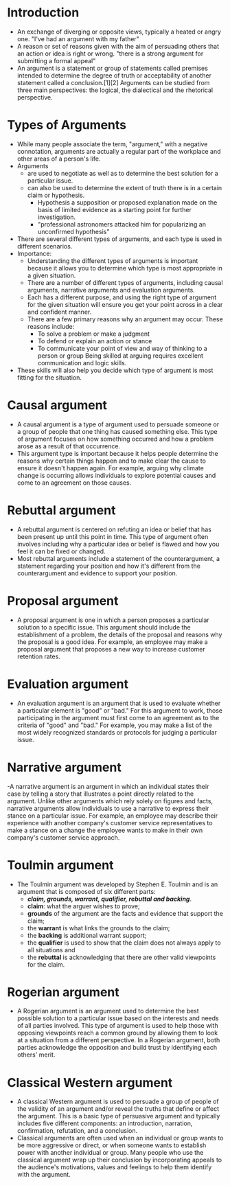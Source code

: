 # Introduction
- An exchange of diverging or opposite views, typically a heated or angry one. "I've had an argument with my father"
- A reason or set of reasons given with the aim of persuading others that an action or idea is right or wrong. "there 
  is a strong argument for submitting a formal appeal"
- An argument is a statement or group of statements called premises intended to determine the degree of truth or 
  acceptability of another statement called a conclusion.[1][2] Arguments can be studied from three main perspectives: 
  the logical, the dialectical and the rhetorical perspective.
  
# Types of Arguments
- While many people associate the term, "argument," with a negative connotation, arguments are actually a regular part of 
  the workplace and other areas of a person's life. 
- Arguments
  - are used to negotiate as well as to determine the best solution for a particular issue. 
  - can also be used to determine the extent of truth there is in a certain claim or hypothesis.
    - Hypothesis a supposition or proposed explanation made on the basis of limited evidence as a starting point for further investigation.
    - "professional astronomers attacked him for popularizing an unconfirmed hypothesis"
- There are several different types of arguments, and each type is used in different scenarios. 
- Importance:
  - Understanding the different types of arguments is important because it allows you to determine which type is most appropriate in a given situation. 
  - There are a number of different types of arguments, including causal arguments, narrative arguments and evaluation arguments. 
  - Each has a different purpose, and using the right type of argument for the given situation will ensure you get your point across in a clear and confident manner.
  - There are a few primary reasons why an argument may occur. These reasons include:
    - To solve a problem or make a judgment
    - To defend or explain an action or stance
    - To communicate your point of view and way of thinking to a person or group
    Being skilled at arguing requires excellent communication and logic skills. 
- These skills will also help you decide which type of argument is most fitting for the situation.

# Causal argument
- A causal argument is a type of argument used to persuade someone or a group of people that one thing has caused something else. 
  This type of argument focuses on how something occurred and how a problem arose as a result of that occurrence.
- This argument type is important because it helps people determine the reasons why certain things happen and to make clear 
  the cause to ensure it doesn't happen again. For example, arguing why climate change is occurring allows individuals to 
  explore potential causes and come to an agreement on those causes.
  
# Rebuttal argument
- A rebuttal argument is centered on refuting an idea or belief that has been present up until this point in time. This type of 
  argument often involves including why a particular idea or belief is flawed and how you feel it can be fixed or changed. 
 - Most rebuttal arguments include a statement of the counterargument, a statement regarding your position and how it's different 
   from the counterargument and evidence to support your position.
   
 # Proposal argument
 - A proposal argument is one in which a person proposes a particular solution to a specific issue. This argument should include 
   the establishment of a problem, the details of the proposal and reasons why the proposal is a good idea. For example, an employee 
   may make a proposal argument that proposes a new way to increase customer retention rates.
   
# Evaluation argument
- An evaluation argument is an argument that is used to evaluate whether a particular element is "good" or "bad." For this argument 
  to work, those participating in the argument must first come to an agreement as to the criteria of "good" and "bad." For example, 
  you may make a list of the most widely recognized standards or protocols for judging a particular issue.
  
# Narrative argument
-A narrative argument is an argument in which an individual states their case by telling a story that illustrates a point directly 
 related to the argument. Unlike other arguments which rely solely on figures and facts, narrative arguments allow individuals to 
 use a narrative to express their stance on a particular issue. For example, an employee may describe their experience with another 
 company's customer service representatives to make a stance on a change the employee wants to make in their own company's 
 customer service approach.
 
# Toulmin argument
- The Toulmin argument was developed by Stephen E. Toulmin and is an argument that is composed of six different parts: 
  - ***claim, grounds, warrant, qualifier, rebuttal and backing***. 
  - **claim**: what the arguer wishes to prove; 
  - **grounds** of the argument are the facts and evidence that support the claim; 
  - the **warrant** is what links the grounds to the claim; 
  - the **backing** is additional warrant support; 
  - the **qualifier** is used to show that the claim does not always apply to all situations and 
  - the **rebuttal** is acknowledging that there are other valid viewpoints for the claim.
  
# Rogerian argument
- A Rogerian argument is an argument used to determine the best possible solution to a particular issue based on the interests 
  and needs of all parties involved. This type of argument is used to help those with opposing viewpoints reach a common ground 
  by allowing them to look at a situation from a different perspective. In a Rogerian argument, both parties acknowledge the 
  opposition and build trust by identifying each others' merit.
 
# Classical Western argument
- A classical Western argument is used to persuade a group of people of the validity of an argument and/or reveal the truths that 
  define or affect the argument. This is a basic type of persuasive argument and typically includes five different components: 
  an introduction, narration, confirmation, refutation, and a conclusion.
- Classical arguments are often used when an individual or group wants to be more aggressive or direct, or when someone wants to 
  establish power with another individual or group. Many people who use the classical argument wrap up their conclusion by 
  incorporating appeals to the audience's motivations, values and feelings to help them identify with the argument.
#
